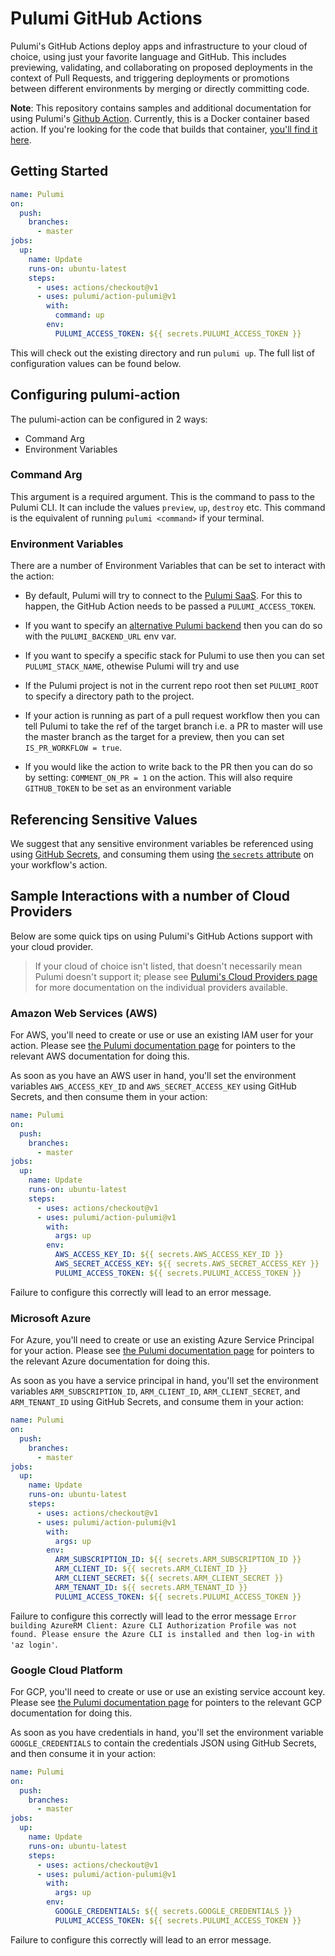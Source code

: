 # Pulumi GitHub Actions

Pulumi's GitHub Actions deploy apps and infrastructure to your cloud of choice, using just your favorite language
and GitHub. This includes previewing, validating, and collaborating on proposed deployments in the context of Pull
Requests, and triggering deployments or promotions between different environments by merging or directly committing code.

**Note**: This repository contains samples and additional documentation for using Pulumi's [Github Action](https://github.com/marketplace/actions/install-pulumi-cli).
Currently, this is a Docker container based action. If you're looking for the code that builds that container, [you'll find it
here](https://github.com/pulumi/pulumi/tree/master/docker/actions).

## Getting Started

```yaml
name: Pulumi
on:
  push:
    branches:
      - master
jobs:
  up:
    name: Update
    runs-on: ubuntu-latest
    steps:
      - uses: actions/checkout@v1
      - uses: pulumi/action-pulumi@v1
        with:
          command: up
        env:
          PULUMI_ACCESS_TOKEN: ${{ secrets.PULUMI_ACCESS_TOKEN }}
```

This will check out the existing directory and run `pulumi up`. The full list of configuration values can be found below.

## Configuring pulumi-action

The pulumi-action can be configured in 2 ways:

* Command Arg
* Environment Variables

### Command Arg

This argument is a required argument. This is the command to pass to the Pulumi CLI. It can include the values `preview`,
`up`, `destroy` etc. This command is the equivalent of running `pulumi <command>` if your terminal.

### Environment Variables

There are a number of Environment Variables that can be set to interact with the action:

* By default, Pulumi will try to connect to the [Pulumi SaaS](https://app.pulumi.com/). For this to happen, the GitHub Action needs
to be passed a `PULUMI_ACCESS_TOKEN`.

* If you want to specify an [alternative Pulumi backend](https://www.pulumi.com/docs/intro/concepts/state/#to-a-self-managed-backend) then
you can do so with the `PULUMI_BACKEND_URL` env var.
  
* If you want to specify a specific stack for Pulumi to use then you can set `PULUMI_STACK_NAME`, othewise Pulumi will try and use

* If the Pulumi project is not in the current repo root then set `PULUMI_ROOT` to specify a directory path to the project.

* If your action is running as part of a pull request workflow then you can tell Pulumi to take the ref of the target 
  branch i.e. a PR to master will use the master branch as the target for a preview, then you can set `IS_PR_WORKFLOW = true`. 

* If you would like the action to write back to the PR then you can do so by setting:
  `COMMENT_ON_PR = 1` on the action. This will also require `GITHUB_TOKEN` to be set as an environment variable

## Referencing Sensitive Values

We suggest that any sensitive environment variables be referenced using using
[GitHub Secrets](https://developer.github.com/actions/creating-workflows/storing-secrets/), and consuming
them using [the `secrets` attribute](
https://developer.github.com/actions/creating-workflows/workflow-configuration-options/#actions-attributes)
on your workflow's action.

## Sample Interactions with a number of Cloud Providers

Below are some quick tips on using Pulumi's GitHub Actions support with your cloud provider.

> If your cloud of choice isn't listed, that doesn't necessarily mean Pulumi doesn't support it; please see
> [Pulumi's Cloud Providers page](https://www.pulumi.com/docs/intro/cloud-providers/) for more documentation on the individual
> providers available.

### Amazon Web Services (AWS)

For AWS, you'll need to create or use or use an existing IAM user for your action. Please see
[the Pulumi documentation page](https://pulumi.io/quickstart/aws/setup.html#environment-variables) for pointers
to the relevant AWS documentation for doing this.

As soon as you have an AWS user in hand, you'll set the environment variables `AWS_ACCESS_KEY_ID` and
`AWS_SECRET_ACCESS_KEY` using GitHub Secrets, and then consume them in your action:

```yaml
name: Pulumi
on:
  push:
    branches:
      - master
jobs:
  up:
    name: Update
    runs-on: ubuntu-latest
    steps:
      - uses: actions/checkout@v1
      - uses: pulumi/action-pulumi@v1
        with:
          args: up
        env:
          AWS_ACCESS_KEY_ID: ${{ secrets.AWS_ACCESS_KEY_ID }}
          AWS_SECRET_ACCESS_KEY: ${{ secrets.AWS_SECRET_ACCESS_KEY }}
          PULUMI_ACCESS_TOKEN: ${{ secrets.PULUMI_ACCESS_TOKEN }}
```

Failure to configure this correctly will lead to an error message.

### Microsoft Azure

For Azure, you'll need to create or use an existing Azure Service Principal for your action. Please see
[the Pulumi documentation page](https://pulumi.io/quickstart/azure/setup.html#service-principal-authentication) for
pointers to the relevant Azure documentation for doing this.

As soon as you have a service principal in hand, you'll set the environment variables `ARM_SUBSCRIPTION_ID`,
`ARM_CLIENT_ID`, `ARM_CLIENT_SECRET`, and `ARM_TENANT_ID` using GitHub Secrets, and consume them in your action:

```yaml
name: Pulumi
on:
  push:
    branches:
      - master
jobs:
  up:
    name: Update
    runs-on: ubuntu-latest
    steps:
      - uses: actions/checkout@v1
      - uses: pulumi/action-pulumi@v1
        with:
          args: up
        env:
          ARM_SUBSCRIPTION_ID: ${{ secrets.ARM_SUBSCRIPTION_ID }}
          ARM_CLIENT_ID: ${{ secrets.ARM_CLIENT_ID }}
          ARM_CLIENT_SECRET: ${{ secrets.ARM_CLIENT_SECRET }}
          ARM_TENANT_ID: ${{ secrets.ARM_TENANT_ID }}
          PULUMI_ACCESS_TOKEN: ${{ secrets.PULUMI_ACCESS_TOKEN }}
```

Failure to configure this correctly will lead to the error message `Error building AzureRM Client: Azure CLI
Authorization Profile was not found. Please ensure the Azure CLI is installed and then log-in with 'az login'`.

### Google Cloud Platform

For GCP, you'll need to create or use or use an existing service account key. Please see
[the Pulumi documentation page](https://pulumi.io/quickstart/gcp/setup.html) for pointers
to the relevant GCP documentation for doing this.

As soon as you have credentials in hand, you'll set the environment variable `GOOGLE_CREDENTIALS` to contain the
credentials JSON using GitHub Secrets, and then consume it in your action:

```yaml
name: Pulumi
on:
  push:
    branches:
      - master
jobs:
  up:
    name: Update
    runs-on: ubuntu-latest
    steps:
      - uses: actions/checkout@v1
      - uses: pulumi/action-pulumi@v1
        with:
          args: up
        env:
          GOOGLE_CREDENTIALS: ${{ secrets.GOOGLE_CREDENTIALS }}
          PULUMI_ACCESS_TOKEN: ${{ secrets.PULUMI_ACCESS_TOKEN }}
```

Failure to configure this correctly will lead to an error message.
